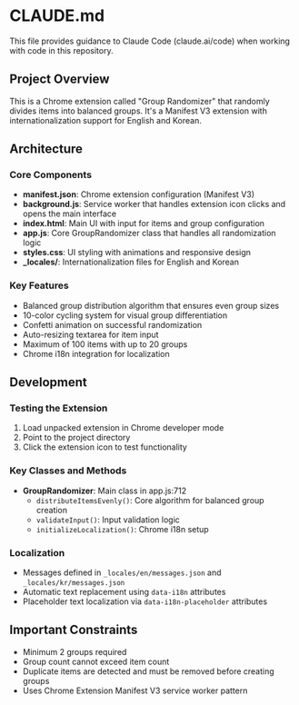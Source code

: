 # CLAUDE.md

This file provides guidance to Claude Code (claude.ai/code) when working with code in this repository.

## Project Overview

This is a Chrome extension called "Group Randomizer" that randomly divides items into balanced groups. It's a Manifest V3 extension with internationalization support for English and Korean.

## Architecture

### Core Components
- **manifest.json**: Chrome extension configuration (Manifest V3)
- **background.js**: Service worker that handles extension icon clicks and opens the main interface
- **index.html**: Main UI with input for items and group configuration
- **app.js**: Core GroupRandomizer class that handles all randomization logic
- **styles.css**: UI styling with animations and responsive design
- **_locales/**: Internationalization files for English and Korean

### Key Features
- Balanced group distribution algorithm that ensures even group sizes
- 10-color cycling system for visual group differentiation
- Confetti animation on successful randomization
- Auto-resizing textarea for item input
- Maximum of 100 items with up to 20 groups
- Chrome i18n integration for localization

## Development

### Testing the Extension
1. Load unpacked extension in Chrome developer mode
2. Point to the project directory
3. Click the extension icon to test functionality

### Key Classes and Methods
- **GroupRandomizer**: Main class in app.js:712
  - `distributeItemsEvenly()`: Core algorithm for balanced group creation
  - `validateInput()`: Input validation logic
  - `initializeLocalization()`: Chrome i18n setup

### Localization
- Messages defined in `_locales/en/messages.json` and `_locales/kr/messages.json`
- Automatic text replacement using `data-i18n` attributes
- Placeholder text localization via `data-i18n-placeholder` attributes

## Important Constraints
- Minimum 2 groups required
- Group count cannot exceed item count
- Duplicate items are detected and must be removed before creating groups
- Uses Chrome Extension Manifest V3 service worker pattern
